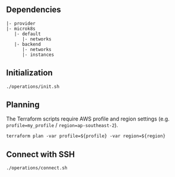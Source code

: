 
## Dependencies

```
|- provider
|- microk8s
   |- default
      |- networks
   |- backend
      |- networks
      |- instances
```

## Initialization

```
./operations/init.sh
```

## Planning

The Terraform scripts require AWS profile and region settings (e.g. `profile=my_profile` / `region=ap-southeast-2`).

```
terraform plan -var profile=${profile} -var region=${region}
```

## Connect with SSH

```
./operations/connect.sh
```
